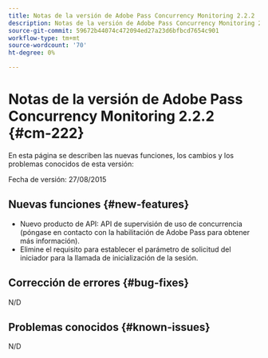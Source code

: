 ```yaml
---
title: Notas de la versión de Adobe Pass Concurrency Monitoring 2.2.2
description: Notas de la versión de Adobe Pass Concurrency Monitoring 2.2.2
source-git-commit: 59672b44074c472094ed27a23d6bfbcd7654c901
workflow-type: tm+mt
source-wordcount: '70'
ht-degree: 0%

---
```



# Notas de la versión de Adobe Pass Concurrency Monitoring 2.2.2 {#cm-222}

En esta página se describen las nuevas funciones, los cambios y los problemas conocidos de esta versión:

Fecha de versión: 27/08/2015

## Nuevas funciones {#new-features}

* Nuevo producto de API: API de supervisión de uso de concurrencia (póngase en contacto con la habilitación de Adobe Pass para obtener más información).
* Elimine el requisito para establecer el parámetro de solicitud del iniciador para la llamada de inicialización de la sesión.

## Corrección de errores {#bug-fixes}

N/D

## Problemas conocidos {#known-issues}

N/D
